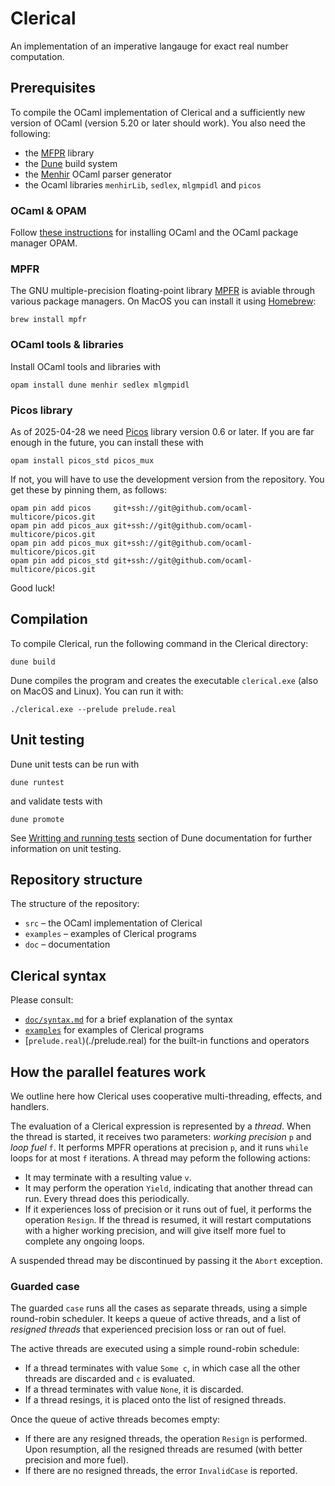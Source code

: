 # Clerical

An implementation of an imperative langauge for exact real number computation.

## Prerequisites

To compile the OCaml implementation of Clerical and a sufficiently new version of OCaml (version 5.20 or later should work).
You also need the following:

* the [MFPR](http://www.mpfr.org) library
* the [Dune](https://dune.build) build system
* the [Menhir](http://gallium.inria.fr/~fpottier/menhir/) OCaml parser generator
* the Ocaml libraries `menhirLib`, `sedlex`, `mlgmpidl` and `picos`


### OCaml & OPAM

Follow [these instructions](https://www.ocaml.org/docs/up-and-running) for
installing OCaml and the OCaml package manager OPAM.


### MPFR

The GNU multiple-precision floating-point library [MPFR]((http://www.mpfr.org))
is aviable through various package managers. On MacOS you can install it using
[Homebrew](https://brew.sh):

    brew install mpfr

### OCaml tools & libraries

Install OCaml tools and libraries with

    opam install dune menhir sedlex mlgmpidl

### Picos library

As of 2025-04-28 we need [Picos](https://github.com/ocaml-multicore/picos) library version 0.6 or later. If you are far enough in the future,
you can install these with

    opam install picos_std picos_mux

If not, you will have to use the development version from the repository. You get these by pinning them,
as follows:

    opam pin add picos     git+ssh://git@github.com/ocaml-multicore/picos.git
    opam pin add picos_aux git+ssh://git@github.com/ocaml-multicore/picos.git
    opam pin add picos_mux git+ssh://git@github.com/ocaml-multicore/picos.git
    opam pin add picos_std git+ssh://git@github.com/ocaml-multicore/picos.git

Good luck!

## Compilation

To compile Clerical, run the following command in the Clerical directory:

    dune build

Dune compiles the program and creates the executable `clerical.exe` (also on MacOS and Linux). You can run it with:

    ./clerical.exe --prelude prelude.real


## Unit testing

Dune unit tests can be run with

    dune runtest

and validate tests with

    dune promote

See [Writting and running tests](https://dune.readthedocs.io/en/stable/tests.html) section of Dune documentation for
further information on unit testing.

## Repository structure

The structure of the repository:

* `src` – the OCaml implementation of Clerical
* `examples` – examples of Clerical programs
* `doc` – documentation

## Clerical syntax

Please consult:

* [`doc/syntax.md`](doc/syntax.md) for a brief explanation of the syntax
* [`examples`](./examples) for examples of Clerical programs
* [`prelude.real`)(./prelude.real) for the built-in functions and operators

## How the parallel features work

We outline here how Clerical uses cooperative multi-threading, effects, and handlers.

The evaluation of a Clerical expression is represented by a *thread*. When the thread is started, it receives two parameters: *working
precision* `p` and *loop fuel* `f`. It performs MPFR operations at precision `p`, and it runs `while` loops for at most `f` iterations. A thread may peform the following actions:

* It may terminate with a resulting value `v`.
* It may perform the operation `Yield`, indicating that another thread can run. Every thread does this periodically.
* If it experiences loss of precision or it runs out of fuel, it performs the operation `Resign`. If the thread is resumed, it will restart computations with a higher working precision, and will give itself more fuel to complete any ongoing loops.

A suspended thread may be discontinued by passing it the `Abort` exception.

### Guarded case

The guarded `case` runs all the cases as separate threads, using a simple round-robin scheduler. It keeps a queue of active threads, and
a list of *resigned threads* that experienced precision loss or ran out of fuel.

The active threads are executed using a simple round-robin schedule:

* If a thread terminates with value `Some c`, in which case all the other threads are discarded and `c` is evaluated.
* If a thread terminates with value `None`, it is discarded.
* If a thread resings, it is placed onto the list of resigned threads.

Once the queue of active threads becomes empty:

* If there are any resigned threads, the operation `Resign` is performed. Upon resumption, all the resigned threads are resumed (with better precision and more fuel).
* If there are no resigned threads, the error `InvalidCase` is reported.


